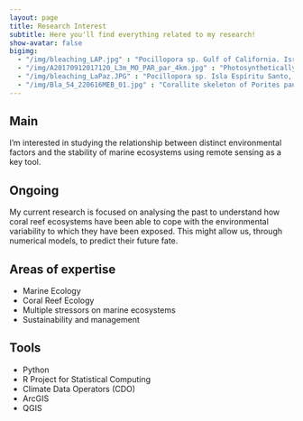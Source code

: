 ```yaml
---
layout: page
title: Research Interest
subtitle: Here you'll find everything related to my research!
show-avatar: false
bigimg:  
  - "/img/bleaching_LAP.jpg" : "Pocillopora sp. Gulf of California. Israel Sanchez"
  - "/img/A20170912017120_L3m_MO_PAR_par_4km.jpg" : "Photosynthetically Active Radiation. http://oceancolor.gsfc.nasa.gov/" 
  - "/img/bleaching_LaPaz.JPG" : "Pocillopora sp. Isla Espíritu Santo, BCS. Israel Sanchez"
  - "/img/Bla_54_220616MEB_01.jpg" : "Corallite skeleton of Porites panamensis, Bahía Concepción, BCS. Pedro González"
---
```

## Main 
I’m interested in studying the relationship between distinct environmental factors and the stability of marine ecosystems using remote sensing as a key tool.

## Ongoing
My current research is focused on analysing the past to understand how coral reef ecosystems have been able to cope with the environmental variability to which they have been exposed. This might allow us, through numerical models, to predict their future fate.

## Areas of expertise 
 * Marine Ecology
 * Coral Reef Ecology 
 * Multiple stressors on marine ecosystems  
 * Sustainability and management 

## Tools
 * Python
 * R Project for Statistical Computing
 * Climate Data Operators (CDO)
 * ArcGIS 
 * QGIS


 

